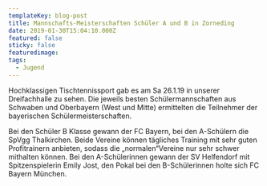```yaml
---
templateKey: blog-post
title: Mannschafts-Meisterschaften Schüler A und B in Zorneding
date: 2019-01-30T15:04:10.000Z
featured: false
sticky: false
featuredimage:
tags:
  - Jugend
---
```

Hochklassigen Tischtennissport gab es am Sa 26.1.19 in unserer Dreifachhalle zu sehen. Die jeweils besten Schülermannschaften aus Schwaben und Oberbayern (West und Mitte) ermittelten die Teilnehmer der bayerischen Schülermeisterschaften.

Bei den Schüler B Klasse gewann der FC Bayern, bei den A-Schülern die SpVgg Thalkirchen. Beide Vereine können tägliches Training mit sehr guten Profitrainern anbieten, sodass die „normalen“Vereine nur sehr schwer mithalten können. Bei den A-Schülerinnen gewann der SV Helfendorf mit Spitzenspielerin Emily Jost, den Pokal bei den B-Schülerinnen holte sich FC Bayern München.